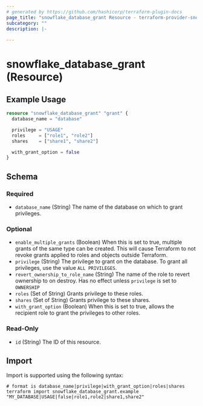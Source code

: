 ```yaml
---
# generated by https://github.com/hashicorp/terraform-plugin-docs
page_title: "snowflake_database_grant Resource - terraform-provider-snowflake"
subcategory: ""
description: |-
  
---
```


# snowflake_database_grant (Resource)



## Example Usage

```terraform
resource "snowflake_database_grant" "grant" {
  database_name = "database"

  privilege = "USAGE"
  roles     = ["role1", "role2"]
  shares    = ["share1", "share2"]

  with_grant_option = false
}
```

<!-- schema generated by tfplugindocs -->
## Schema

### Required

- `database_name` (String) The name of the database on which to grant privileges.

### Optional

- `enable_multiple_grants` (Boolean) When this is set to true, multiple grants of the same type can be created. This will cause Terraform to not revoke grants applied to roles and objects outside Terraform.
- `privilege` (String) The privilege to grant on the database. To grant all privileges, use the value `ALL PRIVILEGES`.
- `revert_ownership_to_role_name` (String) The name of the role to revert ownership to on destroy. Has no effect unless `privilege` is set to `OWNERSHIP`
- `roles` (Set of String) Grants privilege to these roles.
- `shares` (Set of String) Grants privilege to these shares.
- `with_grant_option` (Boolean) When this is set to true, allows the recipient role to grant the privileges to other roles.

### Read-Only

- `id` (String) The ID of this resource.

## Import

Import is supported using the following syntax:

```shell
# format is database_name|privilege|with_grant_option|roles|shares
terraform import snowflake_database_grant.example "MY_DATABASE|USAGE|false|role1,role2|share1,share2"
```
